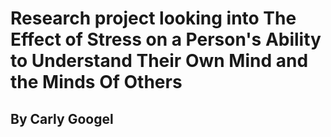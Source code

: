 # Research project looking into The Effect of Stress on a Person's Ability to Understand Their Own Mind and the Minds Of Others

## By Carly Googel
